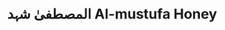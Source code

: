 ---
title: "المصطفیٰ شہد Al-mustufa Honey"
url: /karachi/lmstfy-shhd-al-mustufa-honey/
shop: Dorfladen
---